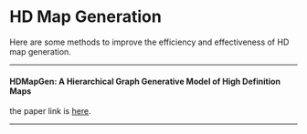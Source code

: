 # HD Map Generation

Here are some methods to improve the efficiency and effectiveness of HD map generation.

---

#### HDMapGen: A Hierarchical Graph Generative Model of High Definition Maps
the paper link is [here](https://openaccess.thecvf.com/content/CVPR2021/papers/Mi_HDMapGen_A_Hierarchical_Graph_Generative_Model_of_High_Definition_Maps_CVPR_2021_paper.pdf).

---